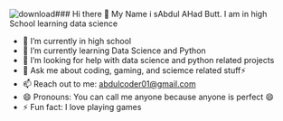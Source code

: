 ![download](https://github.com/abdulcoder01/abdulcoder01/assets/146557783/87eb1686-302a-4609-9602-4bb341ef43d4)### Hi there 👋 My Name i sAbdul AHad Butt. I am in high School learning data science 

<!--
**abdulcoder01/abdulcoder01** is a ✨ _special_ ✨ repository because its `README.md` (this file) appears on your GitHub profile.
-->

- 🔭 I’m currently in high school 
- 🌱 I’m currently learning Data Science and Python 
- 🤔 I’m looking for help with data science and python related projects
- 💬 Ask me about coding, gaming, and sciemce related stuff⚡
- 📫 Reach out to me: abdulcoder01@gmail.com
- 😄 Pronouns: You can call me anyone because anyone is perfect 😄
- ⚡ Fun fact: I love playing games
